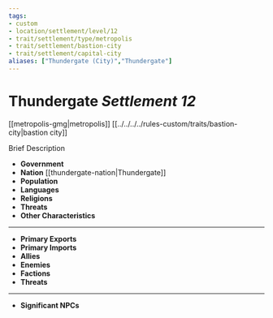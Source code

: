 ```yaml
---
tags:
- custom
- location/settlement/level/12
- trait/settlement/type/metropolis 
- trait/settlement/bastion-city 
- trait/settlement/capital-city
aliases: ["Thundergate (City)","Thundergate"]
---
```

# Thundergate *Settlement 12*
[[metropolis-gmg|metropolis]] [[../../../../rules-custom/traits/bastion-city|bastion city]]

Brief Description

- **Government** 
- **Nation** [[thundergate-nation|Thundergate]] 
- **Population** 
- **Languages** 
- **Religions**
- **Threats** 
- **Other Characteristics** 
---
- **Primary Exports** 
- **Primary Imports** 
- **Allies** 
- **Enemies** 
- **Factions** 
- **Threats** 
---
- **Significant NPCs** 